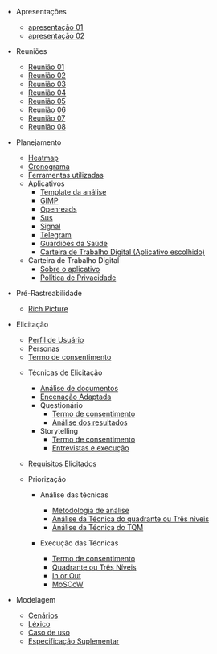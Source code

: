 
* Apresentações
  - [apresentação 01](/apresentacoes/apresentacao01.md)
  - [apresentação 02](/apresentacoes/apresentacao02.md)

* Reuniões
  - [Reunião 01](reunioes/ata01.md)
  - [Reunião 02](reunioes/ata02.md)
  - [Reunião 03](reunioes/ata03.md)
  - [Reunião 04](reunioes/ata04.md)
  - [Reunião 05](reunioes/ata05.md)
  - [Reunião 06](reunioes/ata06.md)
  - [Reunião 07](reunioes/ata07.md)
  - [Reunião 08](reunioes/ata08.md)

* Planejamento 
  - [Heatmap](planejamento/heatmap.md)
  - [Cronograma](planejamento/Cronograma.md)
  - [Ferramentas utilizadas](planejamento/ferramentas.md)
  * Aplicativos
    - [Template da análise](planejamento/aplicativos/Templete_Analise.md)
    - [GIMP](planejamento/aplicativos/analise_GIMP.md)
    - [Openreads](planejamento/aplicativos/analise_Openreads.md)
    - [Sus](planejamento/aplicativos/analise_sus.md)
    - [Signal](planejamento/aplicativos/analise_Signal.md)
    - [Telegram](planejamento/aplicativos/analise_Telegram.md)
    - [Guardiões da Saúde](planejamento/aplicativos/analise_Guardioes.md)
    - [Carteira de Trabalho Digital (Aplicativo escolhido)](planejamento/aplicativos/analise_carteiradigitaldetrabalho.md)
  * Carteira de Trabalho Digital
    - [Sobre o aplicativo](planejamento/carteiraDigital/sobreCarteiraDigital.md)
    - [Política de Privacidade](planejamento/carteiraDigital/termosApp.md)
* Pré-Rastreabilidade
  - [Rich Picture](planejamento/rich_picture.md)

* Elicitação
  - [Perfil de Usuário](Elicitacao/PerfilDeUsuario.md)
  - [Personas](Elicitacao/Personas/TodasPersonas.md)
  - [Termo de consentimento](Elicitacao/TecnicasElicitacao/Execucao/Storytelling/TermoConsentimento.md)
      
  * Técnicas de Elicitação        
      - [Análise de documentos](Elicitacao/TecnicasElicitacao/Execucao/AnaliseDocumentos.md)
      - [Encenação Adaptada](Elicitacao/TecnicasElicitacao/Execucao/EncenacaoAdaptada.md)
      * Questionário
          - [Termo de consentimento](Elicitacao/TecnicasElicitacao/Execucao/Questionários/TermoConsentimento01.md)
          - [Análise dos resultados](Elicitacao/TecnicasElicitacao/Execucao/Questionários/Questionario.md)
      * Storytelling
          - [Termo de consentimento](Elicitacao/TecnicasElicitacao/Execucao/Storytelling/TermoConsentimento.md)
          - [Entrevistas e execução](Elicitacao/TecnicasElicitacao/Execucao/Storytelling/Storytelling.md)

            
  * [Requisitos Elicitados](Elicitacao/ResquisitosCorrigidos.md)

  * Priorização
      * Análise das técnicas
          - [Metodologia de análise](Elicitacao/Priorizacao/AnaliseMetodologia.md)
          - [Análise da Técnica do quadrante ou Três níveis](Elicitacao/Priorizacao/tecnicaClassificacao.md)
          - [Análise da Técnica do TQM](Elicitacao/Priorizacao/tecnicaTQM.md)
            
      * Execução das Técnicas
        - [Termo de consentimento](Elicitacao/Priorizacao/Execucao/TermoConsentimentoPriorizacao.md)
        - [Quadrante ou Três Níveis](Elicitacao/Priorizacao/Execucao/QuadranteTresNiveis.md)
        - [In or Out](Elicitacao/Priorizacao/Execucao/InOrOut.md)
        - [MoSCoW](Elicitacao/Priorizacao/Execucao/MoSCoW.md)

* Modelagem
  - [Cenários](/modelagem/cenarios.md)
  - [Léxico](/modelagem/lexico.md)
  - [Caso de uso](/modelagem/casoDeUso.md)
  - [Especificação Suplementar](/modelagem/especSuplementar.md)

<!-- * Modelagem - Ágil
  - [História de Usuário](/docs/modelagemAgil/historiaUsuario.md)
  - [Backlogs do Produto](/docs/modelagemAgil/backlog.md)
  - [NFR Framework](/docs/modelagemAgil/NFR.md)


* Verificação

    * Grupo 3
      - [Entrega 1](/docs/verficacao/grupo3/entrega01.md)
      - [Entrega 2](/docs/verficacao/grupo3/entrega02.md)
      - [Entrega 3](/docs/verficacao/grupo3/entrega03.md)
      - [Entrega 4](/docs/verficacao/grupo3/entrega04.md)

    * Grupo 2
      - [Entrega 1](/docs/verficacao/grupo2/entrega01.md)
      - [Entrega 2](/docs/verficacao/grupo2/entrega02.md)
      - [Entrega 3](/docs/verficacao/grupo2/entrega03.md)
      - [Entrega 4](/docs/verficacao/grupo2/entrega04.md) 

* Validação 

    * Grupo 3
      - [Entrega 1](/docs/verficacao/grupo3/entrega01.md)
      - [Entrega 2](/docs/verficacao/grupo3/entrega02.md)
      - [Entrega 3](/docs/verficacao/grupo3/entrega03.md)
      - [Entrega 4](/docs/verficacao/grupo3/entrega04.md)
      
    * Grupo 2
      - [Entrega 1](/docs/verficacao/grupo2/entrega01.md)
      - [Entrega 2](/docs/verficacao/grupo2/entrega02.md)
      - [Entrega 3](/docs/verficacao/grupo2/entrega03.md)
      - [Entrega 4](/docs/verficacao/grupo2/entrega04.md)

* Pós-Rastreabilidade 
  - [Foward-From](/docs/posRastreabilidade/fowardFrom.md)
  - [Backward-From](/docs/posRastreabilidade/backwardFrom.md)
  - [Matriz de Rastreabilidade](/docs/posRastreabilidade/matriz.md)

* Entrega final -->
